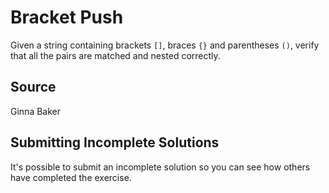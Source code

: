 # Bracket Push

Given a string containing brackets `[]`, braces `{}` and parentheses `()`,
verify that all the pairs are matched and nested correctly.

## Source

Ginna Baker

## Submitting Incomplete Solutions

It's possible to submit an incomplete solution so you can see how others have completed the exercise.
